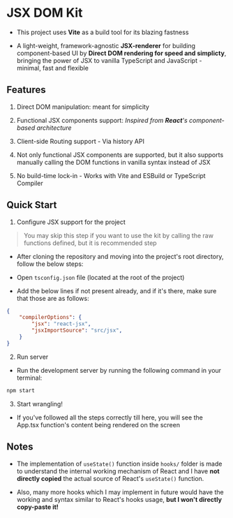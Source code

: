 # JSX DOM Kit

- This project uses **Vite** as a build tool for its blazing fastness

- A light-weight, framework-agnostic **JSX-renderer** for building component-based UI by **Direct DOM rendering for speed and simplicty**, bringing the power of JSX to vanilla TypeScript and JavaScript - minimal, fast and flexible

## Features

1. Direct DOM manipulation: meant for simplicity

2. Functional JSX components support: _Inspired from **React**'s component-based architecture_

3. Client-side Routing support - Via history API

4. Not only functional JSX components are supported, but it also supports manually calling the DOM functions in vanilla syntax instead of JSX

5. No build-time lock-in - Works with Vite and ESBuild or TypeScript Compiler

## Quick Start

1. Configure JSX support for the project

> You may skip this step if you want to use the kit by calling the raw functions defined, but it is recommended step

- After cloning the repository and moving into the project's root directory, follow the below steps:

- Open `tsconfig.json` file (located at the root of the project)

- Add the below lines if not present already, and if it's there, make sure that those are as follows:

```JSON
{
    "compilerOptions": {
        "jsx": "react-jsx",
        "jsxImportSource": "src/jsx",
    }
}
```

2. Run server

- Run the development server by running the following command in your terminal:

```Bash
npm start
```

3. Start wrangling!

- If you've followed all the steps correctly till here, you will see the App.tsx function's content being rendered on the screen

## Notes

- The implementation of `useState()` function inside `hooks/` folder is made to understand the internal working mechanism of React and I have **not directly copied** the actual source of React's `useState()` function.

- Also, many more hooks which I may implement in future would have the working and syntax similar to React's hooks usage, **but I won't directly copy-paste it!**
